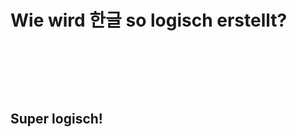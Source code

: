 # Wie wird 한글 so logisch erstellt?

<figure><img src=".gitbook/assets/한글-5.jpg" alt=""><figcaption></figcaption></figure>

<figure><img src=".gitbook/assets/한글-6.jpg" alt=""><figcaption></figcaption></figure>

<figure><img src=".gitbook/assets/한글-7.jpg" alt=""><figcaption></figcaption></figure>





## Super logisch!
